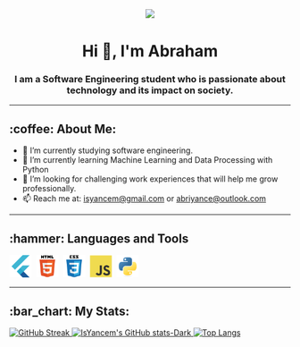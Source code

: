 <div id="header" align="center">
  <img src="https://media4.giphy.com/media/HscDLzkO8EOTmgkhQP/giphy.gif?cid=ecf05e47j7no0qquyx2bh6qy65svssq41jlpw71b9sujgzds&ep=v1_gifs_search&rid=giphy.gif&ct=g" width="200" />
  <h1 align="center"> Hi 👋, I'm Abraham </h1>
  <h3 align="center"> I am a Software Engineering student who is passionate about technology and its impact on society.</h3>
</div>

---

<div align="left">
  <h2>:coffee: About Me:</h2>
  <ul>
    <li>🔭 I’m currently studying software engineering.</li>
    <li>🌱 I’m currently learning Machine Learning and Data Processing with Python</li>
    <li>🤝 I’m looking for challenging work experiences that will help me grow professionally.</li>
    <li>📫 Reach me at: <a href="mailto:abriyance@gmail.com">isyancem@gmail.com</a> or <a href="mailto:abriyance@outlook.com">abriyance@outlook.com</a></li>
  </ul>
</div>

---

<div align="left">
  <h2>:hammer: Languages and Tools</h2>
  <div>
    <img src="https://github.com/devicons/devicon/blob/master/icons/flutter/flutter-original.svg" title="Flutter" alt="Flutter" width="40" height="40"/>&nbsp;
    <img src="https://github.com/devicons/devicon/blob/master/icons/html5/html5-original-wordmark.svg" title="HTML5" alt="HTML" width="40" height="40"/>&nbsp;
    <img src="https://github.com/devicons/devicon/blob/master/icons/css3/css3-original-wordmark.svg" title="CSS3" alt="CSS" width="40" height="40"/>&nbsp;
    <img src="https://github.com/devicons/devicon/blob/master/icons/javascript/javascript-original.svg" title="JavaScript" alt="JavaScript" width="40" height="40"/>&nbsp;
    <img src="https://github.com/devicons/devicon/blob/master/icons/python/python-original.svg" title="Python" alt="Python" width="40" height="40"/>&nbsp;
  </div>
</div>

---

<div align="left">
  <h2>:bar_chart: My Stats:</h2>
  <div style="display: inline-block;">
    <a href="https://git.io/streak-stats">
      <img src="https://streak-stats.demolab.com?user=IsYancem&theme=radical" alt="GitHub Streak">
    </a>
    <a href="https://github.com/anuraghazra/github-readme-stats#gh-dark-mode-only">
      <img src="https://github-readme-stats.vercel.app/api?username=IsYancem&show_icons=true&theme=radical#gh-dark-mode-only" alt="IsYancem's GitHub stats-Dark">
    </a>
    <a href="https://github.com/anuraghazra/github-readme-stats">
      <img src="https://github-readme-stats.vercel.app/api/top-langs/?username=IsYancem&theme=radical&layout=compact" alt="Top Langs">
    </a>
  </div>
</div>




